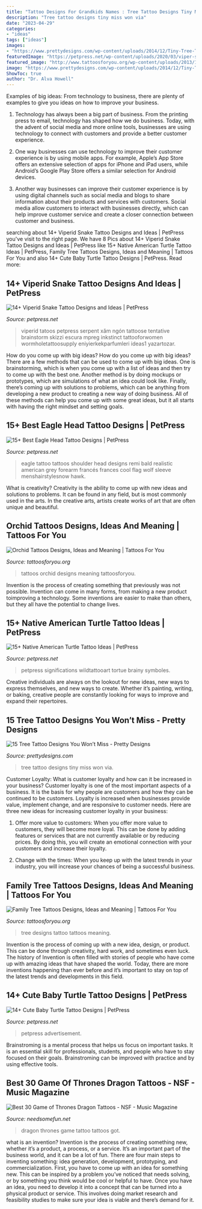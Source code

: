 ```yaml
---
title: "Tattoo Designs For Grandkids Names : Tree Tattoo Designs Tiny Miss Won Via"
description: "Tree tattoo designs tiny miss won via"
date: "2023-04-29"
categories:
- "ideas"
tags: ["ideas"]
images:
- "https://www.prettydesigns.com/wp-content/uploads/2014/12/Tiny-Tree-Tattoo-Design.jpg"
featuredImage: "https://petpress.net/wp-content/uploads/2020/03/viper-snake-tattoo-leg.jpg"
featured_image: "http://www.tattoosforyou.org/wp-content/uploads/2013/10/Orchid-Tattoos-Designs.jpg"
image: "https://www.prettydesigns.com/wp-content/uploads/2014/12/Tiny-Tree-Tattoo-Design.jpg"
ShowToc: true
author: "Dr. Alva Howell"
---
```



Examples of big ideas: From technology to business, there are plenty of examples to give you ideas on how to improve your business.
1. Technology has always been a big part of business. From the printing press to email, technology has shaped how we do business. Today, with the advent of social media and more online tools, businesses are using technology to connect with customers and provide a better customer experience.
2. One way businesses can use technology to improve their customer experience is by using mobile apps. For example, Apple’s App Store offers an extensive selection of apps for iPhone and iPad users, while Android’s Google Play Store offers a similar selection for Android devices.

3. Another way businesses can improve their customer experience is by using digital channels such as social media and blogs to share information about their products and services with customers. Social media allow customers to interact with businesses directly, which can help improve customer service and create a closer connection between customer and business.


	

		
searching about 14+ Viperid Snake Tattoo Designs and Ideas | PetPress you've visit to the right page. We have 8 Pics about 14+ Viperid Snake Tattoo Designs and Ideas | PetPress like 15+ Native American Turtle Tattoo Ideas | PetPress, Family Tree Tattoos Designs, Ideas and Meaning | Tattoos For You and also 14+ Cute Baby Turtle Tattoo Designs | PetPress. Read more:
		
    
## 14+ Viperid Snake Tattoo Designs And Ideas | PetPress

<img loading=lazy src="https://petpress.net/wp-content/uploads/2020/03/viper-snake-tattoo-leg.jpg" onerror="this.onerror=null;this.src='https://tse2.mm.bing.net/th?id=OIP.LkRgb9IBJ-2uwdzUKc3hZAHaJO&amp;pid=15.1';" alt="14+ Viperid Snake Tattoo Designs and Ideas | PetPress">

_Source: petpress.net_

>viperid tatoos petpress serpent xăm ngón tattoose tentative brainstorm skizzi escura mpreg inkstinct tattooforwomen wormholetattoosupply eniyierkekparfumleri ideas1 yazartozar. 

	

How do you come up with big ideas?
How do you come up with big ideas? There are a few methods that can be used to come up with big ideas. One is brainstorming, which is when you come up with a list of ideas and then try to come up with the best one. Another method is by doing mockups or prototypes, which are simulations of what an idea could look like. Finally, there’s coming up with solutions to problems, which can be anything from developing a new product to creating a new way of doing business. All of these methods can help you come up with some great ideas, but it all starts with having the right mindset and setting goals.

    
## 15+ Best Eagle Head Tattoo Designs | PetPress

<img loading=lazy src="https://cdn.petpress.net/wp-content/uploads/2020/06/11213659/eagle-head-tattoo-art-idea.jpg" onerror="this.onerror=null;this.src='https://tse3.mm.bing.net/th?id=OIP.ejc6bGvLbLYrUtatryZKTgHaHa&amp;pid=15.1';" alt="15+ Best Eagle Head Tattoo Designs | PetPress">

_Source: petpress.net_

>eagle tattoo tattoos shoulder head designs remi bald realistic american grey forearm francés frances cool flag wolf sleeve menshairstylesnow hawk. 

	

What is creativity?
Creativity is the ability to come up with new ideas and solutions to problems. It can be found in any field, but is most commonly used in the arts. In the creative arts, artists create works of art that are often unique and beautiful.

    
## Orchid Tattoos Designs, Ideas And Meaning | Tattoos For You

<img loading=lazy src="http://www.tattoosforyou.org/wp-content/uploads/2013/10/Orchid-Tattoos-Designs.jpg" onerror="this.onerror=null;this.src='https://tse3.mm.bing.net/th?id=OIP.Y_rieXaXT3c1fOdZGpEnvAHaLJ&amp;pid=15.1';" alt="Orchid Tattoos Designs, Ideas and Meaning | Tattoos For You">

_Source: tattoosforyou.org_

>tattoos orchid designs meaning tattoosforyou. 

	

Invention is the process of creating something that previously was not possible. Invention can come in many forms, from making a new product toimproving a technology. Some inventions are easier to make than others, but they all have the potential to change lives.

    
## 15+ Native American Turtle Tattoo Ideas | PetPress

<img loading=lazy src="https://cdn.petpress.net/wp-content/uploads/2020/04/12013316/native-american-turtle-tattoo-leg.jpg" onerror="this.onerror=null;this.src='https://tse4.mm.bing.net/th?id=OIP.KCXCR7d25PeepfwWDE98rgHaJQ&amp;pid=15.1';" alt="15+ Native American Turtle Tattoo Ideas | PetPress">

_Source: petpress.net_

>petpress significations wildtattooart tortue brainy symboles. 

	

Creative individuals are always on the lookout for new ideas, new ways to express themselves, and new ways to create. Whether it’s painting, writing, or baking, creative people are constantly looking for ways to improve and expand their repertoires.

    
## 15 Tree Tattoo Designs You Won’t Miss - Pretty Designs

<img loading=lazy src="https://www.prettydesigns.com/wp-content/uploads/2014/12/Tiny-Tree-Tattoo-Design.jpg" onerror="this.onerror=null;this.src='https://tse3.mm.bing.net/th?id=OIP.95zD2yrYgVovj1UIRrnGkAHaJ7&amp;pid=15.1';" alt="15 Tree Tattoo Designs You Won’t Miss - Pretty Designs">

_Source: prettydesigns.com_

>tree tattoo designs tiny miss won via. 

	

Customer Loyalty: What is customer loyalty and how can it be increased in your business?
Customer loyalty is one of the most important aspects of a business. It is the basis for why people are customers and how they can be continued to be customers. Loyalty is increased when businesses provide value, implement change, and are responsive to customer needs. Here are three new ideas for increasing customer loyalty in your business:
1. Offer more value to customers: When you offer more value to customers, they will become more loyal. This can be done by adding features or services that are not currently available or by reducing prices. By doing this, you will create an emotional connection with your customers and increase their loyalty.

2. Change with the times: When you keep up with the latest trends in your industry, you will increase your chances of being a successful business.

    
## Family Tree Tattoos Designs, Ideas And Meaning | Tattoos For You

<img loading=lazy src="http://www.tattoosforyou.org/wp-content/uploads/2013/11/Family-Tree-Tattoo-Designs.jpg" onerror="this.onerror=null;this.src='https://tse1.mm.bing.net/th?id=OIP.dYzZgv6j3p2xy3Q3JJKTDAHaLG&amp;pid=15.1';" alt="Family Tree Tattoos Designs, Ideas and Meaning | Tattoos For You">

_Source: tattoosforyou.org_

>tree designs tattoo tattoos meaning. 

	

Invention is the process of coming up with a new idea, design, or product. This can be done through creativity, hard work, and sometimes even luck. The history of Invention is often filled with stories of people who have come up with amazing ideas that have shaped the world. Today, there are more inventions happening than ever before and it’s important to stay on top of the latest trends and developments in this field.

    
## 14+ Cute Baby Turtle Tattoo Designs | PetPress

<img loading=lazy src="https://petpress.net/wp-content/uploads/2020/04/baby-turtle-tattoo-reptile.jpg" onerror="this.onerror=null;this.src='https://tse1.mm.bing.net/th?id=OIP.B96FtS8Sr1Dt_0LK0goEsAHaHa&amp;pid=15.1';" alt="14+ Cute Baby Turtle Tattoo Designs | PetPress">

_Source: petpress.net_

>petpress advertisement. 

	

Brainstroming is a mental process that helps us focus on important tasks. It is an essential skill for professionals, students, and people who have to stay focused on their goals. Brainstroming can be improved with practice and by using effective tools.

    
## Best 30 Game Of Thrones Dragon Tattoos - NSF - Music Magazine

<img loading=lazy src="https://www.needsomefun.net/wp-content/uploads/2020/06/got-dragon-tattoo3.jpg" onerror="this.onerror=null;this.src='https://tse3.mm.bing.net/th?id=OIP.TWKquLspKdEUOyDmc1FDRQAAAA&amp;pid=15.1';" alt="Best 30 Game of Thrones Dragon Tattoos - NSF - Music Magazine">

_Source: needsomefun.net_

>dragon thrones game tattoo tattoos got. 

	

what is an invention?
Invention is the process of creating something new, whether it’s a product, a process, or a service. It’s an important part of the business world, and it can be a lot of fun.
There are four main steps to inventing something: idea generation, development, prototyping, and commercialization. First, you have to come up with an idea for something new. This can be inspired by a problem you’ve noticed that needs solving, or by something you think would be cool or helpful to have. Once you have an idea, you need to develop it into a concept that can be turned into a physical product or service. This involves doing market research and feasibility studies to make sure your idea is viable and there’s demand for it.

